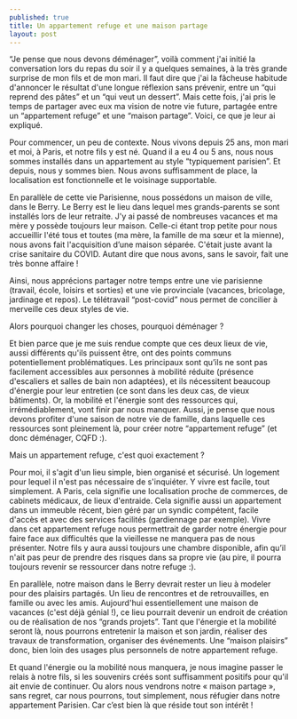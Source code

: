 ```yaml
---
published: true
title: Un appartement refuge et une maison partage
layout: post
---
```


“Je pense que nous devons déménager”, voilà comment j'ai initié la conversation lors du repas du soir il y a quelques semaines, à la très grande surprise de mon fils et de mon mari. Il faut dire que j'ai la fâcheuse habitude d'annoncer le résultat d'une longue réflexion sans prévenir, entre un “qui reprend des pâtes” et un “qui veut un dessert”. Mais cette fois, j'ai pris le temps de partager avec eux ma vision de notre vie future, partagée entre un “appartement refuge” et une “maison partage”. Voici, ce que je leur ai expliqué. 

Pour commencer, un peu de contexte. Nous vivons depuis 25 ans, mon mari et moi, à Paris, et notre fils y est né. Quand il a eu 4 ou 5 ans, nous nous sommes installés dans un appartement au style “typiquement parisien”. Et depuis, nous y sommes bien. Nous avons suffisamment de place, la localisation est fonctionnelle et le voisinage supportable. 

En parallèle de cette vie Parisienne, nous possédons un maison de ville, dans le Berry. Le Berry est le lieu dans lequel mes grands-parents se sont installés lors de leur retraite. J'y ai passé de nombreuses vacances et ma mère y possède toujours leur maison. Celle-ci étant trop petite pour nous accueillir l'été tous et toutes (ma mère, la famille de ma sœur et la mienne), nous avons fait l'acquisition d’une maison séparée. C'était juste avant la crise sanitaire du COVID. Autant dire que nous avons, sans le savoir, fait une très bonne affaire !

Ainsi, nous apprécions partager notre temps entre une vie parisienne (travail, école, loisirs et sorties) et une vie provinciale (vacances, bricolage, jardinage et repos). Le télétravail “post-covid” nous permet de concilier à merveille ces deux styles de vie.

Alors pourquoi changer les choses, pourquoi déménager ?

Et bien parce que je me suis rendue compte que ces deux lieux de vie, aussi différents qu'ils puissent être, ont des points communs potentiellement problématiques. Les principaux sont qu’ils ne sont pas facilement accessibles aux personnes à mobilité réduite (présence d'escaliers et salles de bain non adaptées), et ils nécessitent beaucoup d'énergie pour leur entretien (ce sont dans les deux cas, de vieux bâtiments). Or, la mobilité et l'énergie sont des ressources qui, irrémédiablement, vont finir par nous manquer. Aussi, je pense que nous devons profiter d'une saison de notre vie de famille, dans laquelle ces ressources sont pleinement là, pour créer notre “appartement refuge” (et donc déménager, CQFD :).

Mais un appartement refuge, c'est quoi exactement ? 

Pour moi, il s'agit d'un lieu simple, bien organisé et sécurisé. Un logement pour lequel il n'est pas nécessaire de s'inquiéter. Y vivre est facile, tout simplement. A Paris, cela signifie une localisation proche de commerces, de cabinets médicaux, de lieux d'entraide. Cela signifie aussi un appartement dans un immeuble récent, bien géré par un syndic compétent, facile d'accès et avec des services facilités (gardiennage par exemple). Vivre dans cet appartement refuge nous permettrait de garder notre énergie pour faire face aux difficultés que la vieillesse ne manquera pas de nous présenter. Notre fils y aura aussi toujours une chambre disponible, afin qu’il n'ait pas peur de prendre des risques dans sa propre vie (au pire, il pourra toujours revenir se ressourcer dans notre refuge :).

En parallèle, notre maison dans le Berry devrait rester un lieu à modeler pour des plaisirs partagés. Un lieu de rencontres et de retrouvailles, en famille ou avec les amis. Aujourd'hui essentiellement une maison de vacances (c'est déjà génial !), ce lieu pourrait devenir un endroit de création ou de réalisation de nos “grands projets”. Tant que l'énergie et la mobilité seront là, nous pourrons entretenir la maison et son jardin, réaliser des travaux de transformation, organiser des événements. Une “maison plaisirs” donc, bien loin des usages plus personnels de notre appartement refuge. 

Et quand l'énergie ou la mobilité nous manquera, je nous imagine passer le relais à notre fils, si les souvenirs créés sont suffisamment positifs pour qu'il ait envie de continuer. Ou alors nous vendrons notre « maison partage », sans regret, car nous pourrons, tout simplement, nous réfugier dans notre appartement Parisien. Car c’est bien là que réside tout son intérêt !
